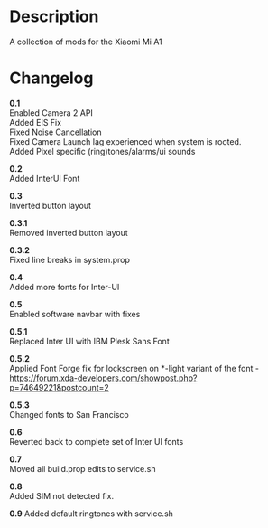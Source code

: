 # **Description**

A collection of mods for the Xiaomi Mi A1

# **Changelog**

**0.1**  
Enabled Camera 2 API  
Added EIS Fix  
Fixed Noise Cancellation  
Fixed Camera Launch lag experienced when system is rooted.  
Added Pixel specific (ring)tones/alarms/ui sounds  

**0.2**  
Added InterUI Font  

**0.3**  
Inverted button layout

**0.3.1**  
Removed inverted button layout  

**0.3.2**  
Fixed line breaks in system.prop  
  
**0.4**  
Added more fonts for Inter-UI  
  
**0.5**  
Enabled software navbar with fixes  
  
**0.5.1**  
Replaced Inter UI with IBM Plesk Sans Font  
    
**0.5.2**  
Applied Font Forge fix for lockscreen on *-light variant of the font - https://forum.xda-developers.com/showpost.php?p=74649221&postcount=2  
  
**0.5.3**  
Changed fonts to San Francisco  
  
**0.6**  
Reverted back to complete set of Inter UI fonts  
  
**0.7**  
Moved all build.prop edits to service.sh  
  
**0.8**  
Added SIM not detected fix.

**0.9**
Added default ringtones with service.sh
